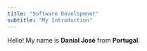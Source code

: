 ```yaml
---
title: "Software Developmnet"
subtitle: "My Introduction"
---
```


<div class="container grid">
  <span class="section__title h2">
    Hello! My name is <b class='main-color'>Danial José</b> from <b class='main-color'>Portugal</b>.
  </span>
  <p>
  </p>
</div>
